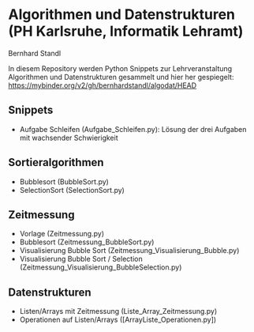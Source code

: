 # Algorithmen und Datenstrukturen (PH Karlsruhe, Informatik Lehramt)
Bernhard Standl

In diesem Repository werden Python Snippets zur Lehrveranstaltung Algorithmen und Datenstrukturen gesammelt und hier her gespiegelt: https://mybinder.org/v2/gh/bernhardstandl/algodat/HEAD

## Snippets
- Aufgabe Schleifen (Aufgabe_Schleifen.py): Lösung der drei Aufgaben mit wachsender Schwierigkeit

## Sortieralgorithmen
- Bubblesort (BubbleSort.py)
- SelectionSort (SelectionSort.py)

## Zeitmessung
- Vorlage (Zeitmessung.py)
- Bubblesort (Zeitmessung_BubbleSort.py)
- Visualisierung Bubble Sort (Zeitmessung_Visualisierung_Bubble.py)
- Visualisierung Bubble Sort / Selection (Zeitmessung_Visualisierung_BubbleSelection.py)

## Datenstrukturen
- Listen/Arrays mit Zeitmessung (Liste_Array_Zeitmessung.py)
- Operationen auf Listen/Arrays ([ArrayListe_Operationen.py])
